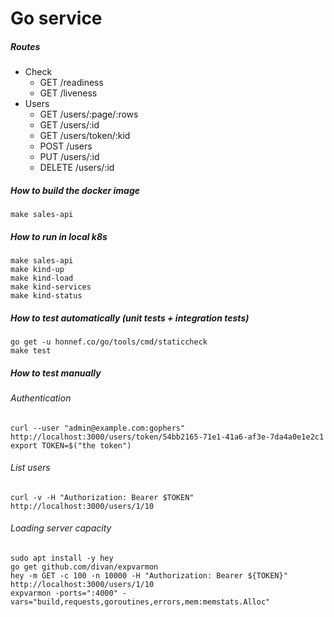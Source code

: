 # Go service

##### Routes
- Check
    - GET    /readiness
    - GET    /liveness
- Users    
    - GET    /users/:page/:rows
    - GET    /users/:id
    - GET    /users/token/:kid
    - POST   /users
    - PUT    /users/:id
    - DELETE /users/:id

##### How to build the docker image
```
make sales-api
```

##### How to run in local k8s
```
make sales-api
make kind-up
make kind-load
make kind-services
make kind-status
```

##### How to test automatically (unit tests + integration tests)
```
go get -u honnef.co/go/tools/cmd/staticcheck
make test
```

##### How to test manually

###### Authentication
```
curl --user "admin@example.com:gophers" http://localhost:3000/users/token/54bb2165-71e1-41a6-af3e-7da4a0e1e2c1
export TOKEN=$("the token")                                            
```

###### List users
```
curl -v -H "Authorization: Bearer $TOKEN" http://localhost:3000/users/1/10
```

###### Loading server capacity

```
sudo apt install -y hey
go get github.com/divan/expvarmon
hey -m GET -c 100 -n 10000 -H "Authorization: Bearer ${TOKEN}" http://localhost:3000/users/1/10 
expvarmon -ports=":4000" -vars="build,requests,goroutines,errors,mem:memstats.Alloc"
```